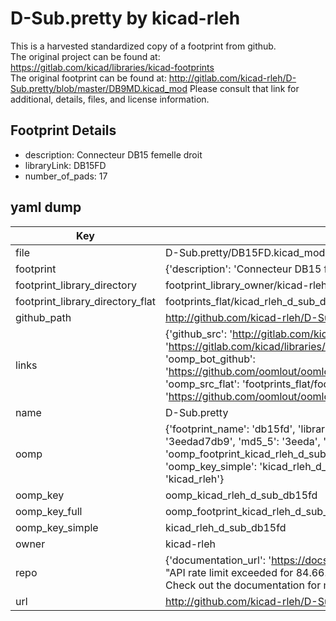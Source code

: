 # D-Sub.pretty by kicad-rleh  
This is a harvested standardized copy of a footprint from github.  
The original project can be found at:  
https://gitlab.com/kicad/libraries/kicad-footprints  
The original footprint can be found at:
http://gitlab.com/kicad-rleh/D-Sub.pretty/blob/master/DB9MD.kicad_mod
Please consult that link for additional, details, files, and license information.  
## Footprint Details
* description: Connecteur DB15 femelle droit  
* libraryLink: DB15FD  
* number_of_pads: 17  
## yaml dump  
| Key | Value |  
| --- | --- |  
| file | D-Sub.pretty/DB15FD.kicad_mod |  
| footprint | {'description': 'Connecteur DB15 femelle droit', 'libraryLink': 'DB15FD', 'number_of_pads': 17} |  
| footprint_library_directory | footprint_library_owner/kicad-rleh_D-Sub.pretty |  
| footprint_library_directory_flat | footprints_flat/kicad_rleh_d_sub_db15fd/working |  
| github_path | http://github.com/kicad-rleh/D-Sub.pretty/blob/master/DB15FD.kicad_mod |  
| links | {'github_src': 'http://gitlab.com/kicad-rleh/D-Sub.pretty/blob/master/DB9MD.kicad_mod', 'github_src_repo': 'https://gitlab.com/kicad/libraries/kicad-footprints', 'oomp_bot': 'footprints/kicad_rleh_d_sub_db15fd/working', 'oomp_bot_github': 'https://github.com/oomlout/oomlout_oomp_footprint_bot/tree/main/footprints/kicad_rleh_d_sub_db15fd/working', 'oomp_src_flat': 'footprints_flat/footprints_flat/kicad_rleh_d_sub_db15fd/working', 'oomp_src_flat_github': 'https://github.com/oomlout/oomlout_oomp_footprint_src/tree/main/footprints_flat/kicad_rleh_d_sub_db15fd/working'} |  
| name | D-Sub.pretty |  
| oomp | {'footprint_name': 'db15fd', 'library_name': 'd_sub', 'md5': '3eedad7db9560315c1793e8c17b0b0d4', 'md5_10': '3eedad7db9', 'md5_5': '3eeda', 'md5_6': '3eedad', 'oomp_key': 'oomp_kicad_rleh_d_sub_db15fd', 'oomp_key_extra': 'oomp_footprint_kicad_rleh_d_sub_db15fd', 'oomp_key_full': 'oomp_footprint_kicad_rleh_d_sub_db15fd_3eedad', 'oomp_key_simple': 'kicad_rleh_d_sub_db15fd', 'original_filename': 'D-Sub.pretty/DB15FD.kicad_mod', 'owner_name': 'kicad_rleh'} |  
| oomp_key | oomp_kicad_rleh_d_sub_db15fd |  
| oomp_key_full | oomp_footprint_kicad_rleh_d_sub_db15fd |  
| oomp_key_simple | kicad_rleh_d_sub_db15fd |  
| owner | kicad-rleh |  
| repo | {'documentation_url': 'https://docs.github.com/rest/overview/resources-in-the-rest-api#rate-limiting', 'message': "API rate limit exceeded for 84.66.173.59. (But here's the good news: Authenticated requests get a higher rate limit. Check out the documentation for more details.)"} |  
| url | http://github.com/kicad-rleh/D-Sub.pretty |  

